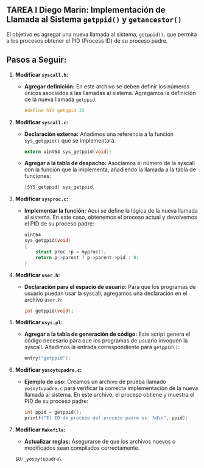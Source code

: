 ## TAREA I Diego Marin: Implementación de Llamada al Sistema `getppid()` y `getancestor()`
El objetivo es agregar una nueva llamada al sistema, `getppid()`, que permita a los procesos obtener el PID (Process ID) de su proceso padre.

## Pasos a Seguir:

1. **Modificar `syscall.h`:**
   * **Agregar definición:** En este archivo se deben definir los números únicos asociados a las llamadas al sistema. Agregamos la definición de la nueva llamada `getppid`:
     ```c
     #define SYS_getppid 22
     ```

2. **Modificar `syscall.c`:** 
   * **Declaración externa:** Añadimos una referencia a la función `sys_getppid()` que se implementará.
     ```c
     extern uint64 sys_getppid(void);
     ```
   * **Agregar a la tabla de despacho:** Asociamos el número de la syscall con la función que la implementa, añadiendo la llamada a la tabla de funciones:
     ```c
     [SYS_getppid] sys_getppid,
     ```

3. **Modificar `sysproc.c`:** 
   * **Implementar la función:** Aquí se define la lógica de la nueva llamada al sistema. En este caso, obtenemos el proceso actual y devolvemos el PID de su proceso padre:
     ```c
     uint64
     sys_getppid(void)
     {
         struct proc *p = myproc();
         return p->parent ? p->parent->pid : 0;
     }
     ```

4. **Modificar `user.h`:**
   * **Declaración para el espacio de usuario:** Para que los programas de usuario puedan usar la syscall, agregamos una declaración en el archivo `user.h`:
     ```c
     int getppid(void);
     ```

5. **Modificar `usys.pl`:**
   * **Agregar a la tabla de generación de código:** Este script genera el código necesario para que los programas de usuario invoquen la syscall. Añadimos la entrada correspondiente para `getppid()`:
     ```c
     entry("getppid");
     ```

6. **Modificar `yosoytupadre.c`:**
   * **Ejemplo de uso:** Creamos un archivo de prueba llamado `yosoytupadre.c` para verificar la correcta implementación de la nueva llamada al sistema. En este archivo, el proceso obtiene y muestra el PID de su proceso padre:
     ```c
     int ppid = getppid();
     printf("El ID de proceso del proceso padre es: %d\n", ppid);
     ```

7. **Modificar `Makefile`:**
   * **Actualizar reglas:** Asegurarse de que los archivos nuevos o modificados sean compilados correctamente.
    ```c
    $U/_yosoytupadre\
    ```

